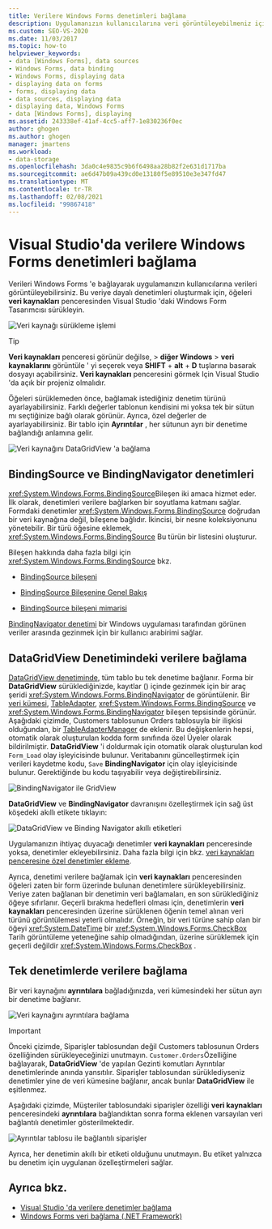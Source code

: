 ```yaml
---
title: Verilere Windows Forms denetimleri bağlama
description: Uygulamanızın kullanıcılarına veri görüntüleyebilmeniz için, Visual Studio 'daki verilere Windows Forms denetimleri bağlayın.
ms.custom: SEO-VS-2020
ms.date: 11/03/2017
ms.topic: how-to
helpviewer_keywords:
- data [Windows Forms], data sources
- Windows Forms, data binding
- Windows Forms, displaying data
- displaying data on forms
- forms, displaying data
- data sources, displaying data
- displaying data, Windows Forms
- data [Windows Forms], displaying
ms.assetid: 243338ef-41af-4cc5-aff7-1e830236f0ec
author: ghogen
ms.author: ghogen
manager: jmartens
ms.workload:
- data-storage
ms.openlocfilehash: 3da0c4e9835c9b6f6498aa28b82f2e631d1717ba
ms.sourcegitcommit: ae6d47b09a439cd0e13180f5e89510e3e347fd47
ms.translationtype: MT
ms.contentlocale: tr-TR
ms.lasthandoff: 02/08/2021
ms.locfileid: "99867418"
---
```

# <a name="bind-windows-forms-controls-to-data-in-visual-studio"></a>Visual Studio'da verilere Windows Forms denetimleri bağlama

Verileri Windows Forms 'e bağlayarak uygulamanızın kullanıcılarına verileri görüntüleyebilirsiniz. Bu veriye dayalı denetimleri oluşturmak için, öğeleri **veri kaynakları** penceresinden Visual Studio 'daki Windows Form Tasarımcısı sürükleyin.

![Veri kaynağı sürükleme işlemi](../data-tools/media/raddata-data-source-drag-operation.png)

> [!TIP]
> **Veri kaynakları** penceresi görünür değilse,   >  **diğer Windows**  >  **veri kaynaklarını** görüntüle ' yi seçerek veya **SHIFT** + **alt** + **D** tuşlarına basarak dosyayı açabilirsiniz. **Veri kaynakları** penceresini görmek Için Visual Studio 'da açık bir projeniz olmalıdır.

Öğeleri sürüklemeden önce, bağlamak istediğiniz denetim türünü ayarlayabilirsiniz. Farklı değerler tablonun kendisini mi yoksa tek bir sütun mı seçtiğinize bağlı olarak görünür.  Ayrıca, özel değerler de ayarlayabilirsiniz. Bir tablo için **Ayrıntılar** , her sütunun ayrı bir denetime bağlandığı anlamına gelir.

![Veri kaynağını DataGridView 'a bağlama](../data-tools/media/raddata-bind-data-source-to-datagridview.png)

## <a name="bindingsource-and-bindingnavigator-controls"></a>BindingSource ve BindingNavigator denetimleri

<xref:System.Windows.Forms.BindingSource>Bileşen iki amaca hizmet eder. İlk olarak, denetimleri verilere bağlarken bir soyutlama katmanı sağlar. Formdaki denetimler <xref:System.Windows.Forms.BindingSource> doğrudan bir veri kaynağına değil, bileşene bağlıdır. İkincisi, bir nesne koleksiyonunu yönetebilir. Bir türü öğesine eklemek, <xref:System.Windows.Forms.BindingSource> Bu türün bir listesini oluşturur.

Bileşen hakkında daha fazla bilgi için <xref:System.Windows.Forms.BindingSource> bkz.

- [BindingSource bileşeni](/dotnet/framework/winforms/controls/bindingsource-component)

- [BindingSource Bileşenine Genel Bakış](/dotnet/framework/winforms/controls/bindingsource-component-overview)

- [BindingSource bileşeni mimarisi](/dotnet/framework/winforms/controls/bindingsource-component-architecture)

[BindingNavigator denetimi](/dotnet/framework/winforms/controls/bindingnavigator-control-windows-forms) bir Windows uygulaması tarafından görünen veriler arasında gezinmek için bir kullanıcı arabirimi sağlar.

## <a name="bind-to-data-in-a-datagridview-control"></a>DataGridView Denetimindeki verilere bağlama

[DataGridView denetiminde](/dotnet/framework/winforms/controls/datagridview-control-overview-windows-forms), tüm tablo bu tek denetime bağlanır. Forma bir **DataGridView** sürüklediğinizde, kayıtlar () içinde gezinmek için bir araç şeridi <xref:System.Windows.Forms.BindingNavigator> de görüntülenir. Bir [veri kümesi](../data-tools/dataset-tools-in-visual-studio.md), [TableAdapter](../data-tools/create-and-configure-tableadapters.md), <xref:System.Windows.Forms.BindingSource> ve <xref:System.Windows.Forms.BindingNavigator> bileşen tepsisinde görünür. Aşağıdaki çizimde, Customers tablosunun Orders tablosuyla bir ilişkisi olduğundan, bir [TableAdapterManager](/previous-versions/bb384426(v=vs.140)) de eklenir. Bu değişkenlerin hepsi, otomatik olarak oluşturulan kodda form sınıfında özel Üyeler olarak bildirilmiştir. **DataGridView** 'i doldurmak için otomatik olarak oluşturulan kod `Form_Load` olay işleyicisinde bulunur. Veritabanını güncelleştirmek için verileri kaydetme kodu, `Save` **BindingNavigator** için olay işleyicisinde bulunur. Gerektiğinde bu kodu taşıyabilir veya değiştirebilirsiniz.

![BindingNavigator ile GridView](../data-tools/media/raddata-gridview-with-bindingnavigator.png)

**DataGridView** ve **BindingNavigator** davranışını özelleştirmek için sağ üst köşedeki akıllı etikete tıklayın:

![DataGridView ve Binding Navigator akıllı etiketleri](../data-tools/media/raddata-datagridview-and-binding-navigator-smart-tags.png)

Uygulamanızın ihtiyaç duyacağı denetimler **veri kaynakları** penceresinde yoksa, denetimler ekleyebilirsiniz. Daha fazla bilgi için bkz. [veri kaynakları penceresine özel denetimler ekleme](../data-tools/add-custom-controls-to-the-data-sources-window.md).

Ayrıca, denetimi verilere bağlamak için **veri kaynakları** penceresinden öğeleri zaten bir form üzerinde bulunan denetimlere sürükleyebilirsiniz. Veriye zaten bağlanan bir denetimin veri bağlamaları, en son sürüklediğiniz öğeye sıfırlanır. Geçerli bırakma hedefleri olması için, denetimlerin **veri kaynakları** penceresinden üzerine sürüklenen öğenin temel alınan veri türünü görüntülemesi yeterli olmalıdır. Örneğin, bir veri türüne sahip olan bir öğeyi <xref:System.DateTime> bir <xref:System.Windows.Forms.CheckBox> Tarih görüntüleme yeteneğine sahip olmadığından, üzerine sürüklemek için geçerli değildir <xref:System.Windows.Forms.CheckBox> .

## <a name="bind-to-data-in-individual-controls"></a>Tek denetimlerde verilere bağlama

Bir veri kaynağını **ayrıntılara** bağladığınızda, veri kümesindeki her sütun ayrı bir denetime bağlanır.

![Veri kaynağını ayrıntılara bağlama](../data-tools/media/raddata-bind-data-source-to-details.png)

> [!IMPORTANT]
> Önceki çizimde, Siparişler tablosundan değil Customers tablosunun Orders özelliğinden sürükleyeceğinizi unutmayın. `Customer.Orders`Özelliğine bağlayarak, **DataGridView** 'de yapılan Gezinti komutları Ayrıntılar denetimlerinde anında yansıtılır. Siparişler tablosundan sürüklediyseniz denetimler yine de veri kümesine bağlanır, ancak bunlar **DataGridView** ile eşitlenmez.

Aşağıdaki çizimde, Müşteriler tablosundaki siparişler özelliği **veri kaynakları** penceresindeki **ayrıntılara** bağlandıktan sonra forma eklenen varsayılan veri bağlantılı denetimler gösterilmektedir.

![Ayrıntılar tablosu ile bağlantılı siparişler](../data-tools/media/raddata-orders-table-bound-to-details.png)

Ayrıca, her denetimin akıllı bir etiketi olduğunu unutmayın. Bu etiket yalnızca bu denetim için uygulanan özelleştirmeleri sağlar.

## <a name="see-also"></a>Ayrıca bkz.

- [Visual Studio 'da verilere denetimler bağlama](../data-tools/bind-controls-to-data-in-visual-studio.md)
- [Windows Forms veri bağlama (.NET Framework)](/dotnet/framework/winforms/windows-forms-data-binding)